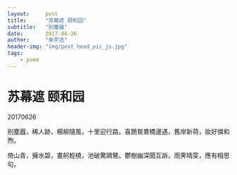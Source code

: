 ```yaml
---
layout:     post
title:      "苏幕遮 颐和园"
subtitle:   "别塵囂"
date:       2017-06-26
author:     "朱宇浩"
header-img: "img/post_head_pic_js.jpg"
tags:
    - poem
---
```



# 苏幕遮 颐和园
20170626

别塵囂，稀人跡，楊柳隨風，十里迎行路。喜鵲鴛鴦橋邊遇，舊岸新荷，妝好憐和煦。

倚山青，擁水碧，畫舸輕橈，池破驚鷗鷺。鬱樹幽深聞互訴，雨霁晴雯，應有相思句。